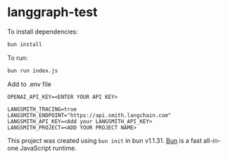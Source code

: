 # langgraph-test

To install dependencies:


```bash
bun install
```

To run:

```bash
bun run index.js
```

Add to .env file
```
OPENAI_API_KEY=<ENTER YOUR API KEY>

LANGSMITH_TRACING=true
LANGSMITH_ENDPOINT="https://api.smith.langchain.com"
LANGSMITH_API_KEY=<Add your LANGSMITH_API_KEY>
LANGSMITH_PROJECT=<ADD YOUR PROJECT NAME>
```

This project was created using `bun init` in bun v1.1.31. [Bun](https://bun.sh) is a fast all-in-one JavaScript runtime.
